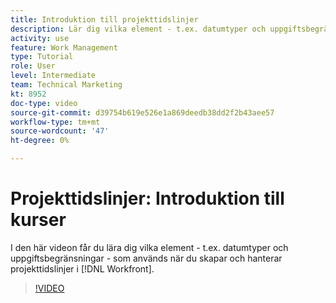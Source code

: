 ```yaml
---
title: Introduktion till projekttidslinjer
description: Lär dig vilka element - t.ex. datumtyper och uppgiftsbegränsningar - som används när du skapar och hanterar projekttidslinjer i [!DNL  Workfront].
activity: use
feature: Work Management
type: Tutorial
role: User
level: Intermediate
team: Technical Marketing
kt: 8952
doc-type: video
source-git-commit: d39754b619e526e1a869deedb38dd2f2b43aee57
workflow-type: tm+mt
source-wordcount: '47'
ht-degree: 0%

---
```


# Projekttidslinjer: Introduktion till kurser

I den här videon får du lära dig vilka element - t.ex. datumtyper och uppgiftsbegränsningar - som används när du skapar och hanterar projekttidslinjer i [!DNL  Workfront].

>[!VIDEO](https://video.tv.adobe.com/v/335212/?quality=12)
